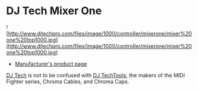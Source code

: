 # DJ Tech Mixer One

![http://www.djtechpro.com/files/image/1000/controller/mixerone/mixer%20one%20top1000.jpg](http://www.djtechpro.com/files/image/1000/controller/mixerone/mixer%20one%20top1000.jpg)

  - [Manufacturer's product
    page](http://www.djtechpro.com/eng/product-details.php?id=10)

[DJ Tech](http://www.djtechpro.com/eng/index.php) is not to be confused
with [DJ TechTools](http://djtechtools.com/), the makers of the MIDI
Fighter series, Chroma Cables, and Chroma Caps.
